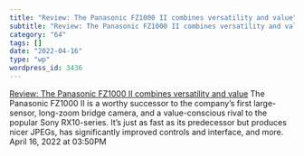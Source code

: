 ```yaml
---
title: "Review: The Panasonic FZ1000 II combines versatility and value"
subtitle: "Review: The Panasonic FZ1000 II combines versatility and value"
category: "64"
tags: []
date: "2022-04-16"
type: "wp"
wordpress_id: 3436
---
```

[ Review: The Panasonic FZ1000 II combines versatility and value](https://www.dpreview.com/reviews/panasonic-lumix-dc-fz1000-ii-review/3)
 The Panasonic FZ1000 II is a worthy successor to the company’s first large-sensor, long-zoom bridge camera, and a value-conscious rival to the popular Sony RX10-series. It’s just as fast as its predecessor but produces nicer JPEGs, has significantly improved controls and interface, and more.
April 16, 2022 at 03:50PM